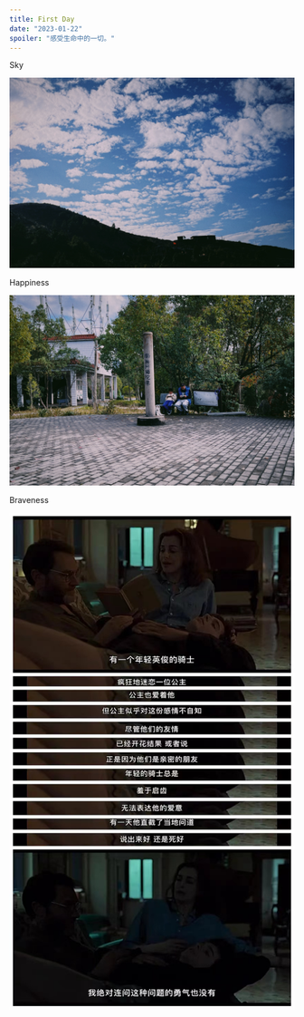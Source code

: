 ```yaml
---
title: First Day
date: "2023-01-22"
spoiler: "感受生命中的一切。"
---
```


Sky

![sky](230122_sky.JPG)

Happiness

![happiness](230122_happiness.JPG)

Braveness

![braveness](230122_braveness.jpg)
